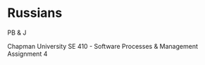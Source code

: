 # Russians
PB &amp; J

Chapman University
 SE 410 - Software Processes &amp; Management
 Assignment 4
